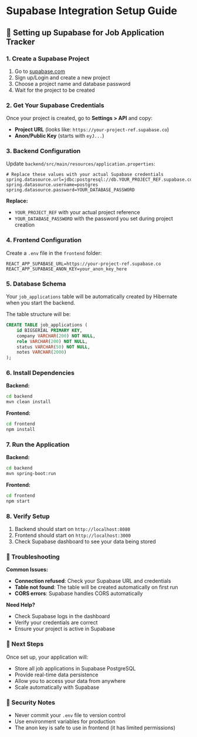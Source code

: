 # Supabase Integration Setup Guide

## 🚀 Setting up Supabase for Job Application Tracker

### 1. Create a Supabase Project

1. Go to [supabase.com](https://supabase.com)
2. Sign up/Login and create a new project
3. Choose a project name and database password
4. Wait for the project to be created

### 2. Get Your Supabase Credentials

Once your project is created, go to **Settings > API** and copy:
- **Project URL** (looks like: `https://your-project-ref.supabase.co`)
- **Anon/Public Key** (starts with `eyJ...`)

### 3. Backend Configuration

Update `backend/src/main/resources/application.properties`:

```properties
# Replace these values with your actual Supabase credentials
spring.datasource.url=jdbc:postgresql://db.YOUR_PROJECT_REF.supabase.co:5432/postgres
spring.datasource.username=postgres
spring.datasource.password=YOUR_DATABASE_PASSWORD
```

**Replace:**
- `YOUR_PROJECT_REF` with your actual project reference
- `YOUR_DATABASE_PASSWORD` with the password you set during project creation

### 4. Frontend Configuration

Create a `.env` file in the `frontend` folder:

```env
REACT_APP_SUPABASE_URL=https://your-project-ref.supabase.co
REACT_APP_SUPABASE_ANON_KEY=your_anon_key_here
```

### 5. Database Schema

Your `job_applications` table will be automatically created by Hibernate when you start the backend.

The table structure will be:
```sql
CREATE TABLE job_applications (
    id BIGSERIAL PRIMARY KEY,
    company VARCHAR(200) NOT NULL,
    role VARCHAR(200) NOT NULL,
    status VARCHAR(50) NOT NULL,
    notes VARCHAR(2000)
);
```

### 6. Install Dependencies

**Backend:**
```bash
cd backend
mvn clean install
```

**Frontend:**
```bash
cd frontend
npm install
```

### 7. Run the Application

**Backend:**
```bash
cd backend
mvn spring-boot:run
```

**Frontend:**
```bash
cd frontend
npm start
```

### 8. Verify Setup

1. Backend should start on `http://localhost:8080`
2. Frontend should start on `http://localhost:3000`
3. Check Supabase dashboard to see your data being stored

### 🔧 Troubleshooting

**Common Issues:**
- **Connection refused**: Check your Supabase URL and credentials
- **Table not found**: The table will be created automatically on first run
- **CORS errors**: Supabase handles CORS automatically

**Need Help?**
- Check Supabase logs in the dashboard
- Verify your credentials are correct
- Ensure your project is active in Supabase

### 📝 Next Steps

Once set up, your application will:
- Store all job applications in Supabase PostgreSQL
- Provide real-time data persistence
- Allow you to access your data from anywhere
- Scale automatically with Supabase

### 🔐 Security Notes

- Never commit your `.env` file to version control
- Use environment variables for production
- The anon key is safe to use in frontend (it has limited permissions)
